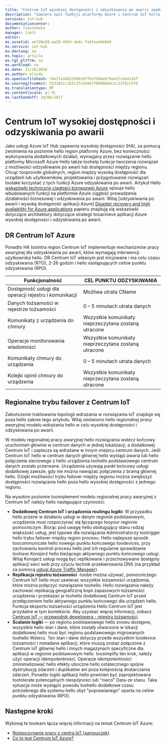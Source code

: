 ```yaml
---
title: "Centrum IoT wysokiej dostępności i odzyskiwania po awarii aaaAzure | Dokumentacja firmy Microsoft"
description: "Zawiera opis funkcji platformy Azure i Centrum IoT hello ułatwiające toobuild wysokiej dostępności rozwiązania Azure IoT o możliwości odzyskiwania po awarii."
services: iot-hub
documentationcenter: 
author: fsautomata
manager: timlt
editor: 
ms.assetid: ae320e58-aa20-45b9-abdc-fa4faae8e6dd
ms.service: iot-hub
ms.devlang: na
ms.topic: article
ms.tgt_pltfrm: na
ms.workload: na
ms.date: 11/16/2016
ms.author: elioda
ms.openlocfilehash: 74e1fa1682258819ffb3fd84eb79e42fc6e4120f
ms.sourcegitcommit: 523283cc1b3c37c428e77850964dc1c33742c5f0
ms.translationtype: MT
ms.contentlocale: pl-PL
ms.lasthandoff: 10/06/2017
---
```

# <a name="iot-hub-high-availability-and-disaster-recovery"></a>Centrum IoT wysokiej dostępności i odzyskiwania po awarii
Jako usługi Azure IoT Hub zapewnia wysokiej dostępności (HA), za pomocą zwolnienia na poziomie hello region platformy Azure, bez konieczności wykonywania dodatkowych działań, wymagany przez rozwiązanie hello. platformy Microsoft Azure Hello także toohelp funkcje tworzenia rozwiązań z możliwości odzyskiwanie po awarii lub dostępności między regionu. Chcąc tooprovide globalnych, region między wysoką dostępność dla urządzeń lub użytkowników, projektowania i przygotowanie rozwiązań tootake korzystać z tych funkcji Azure odzyskiwania po awarii. Artykuł Hello [wskazówki techniczne ciągłości biznesowej Azure](../resiliency/resiliency-technical-guidance.md) opisuje hello wbudowanych funkcji na platformie Azure ciągłość prowadzenia działalności biznesowej i odzyskiwania po awarii. Witaj [odzyskiwania po awarii i wysoką dostępność aplikacji Azure] [ Disaster recovery and high availability for Azure applications] papieru znajdują się wskazówki dotyczące architektury dotyczące strategii tooachieve aplikacji Azure wysokiej dostępności i odzyskiwania po awarii.

## <a name="azure-iot-hub-dr"></a>DR Centrum IoT Azure
Ponadto HA toointra region Centrum IoT implementuje mechanizmów pracy awaryjnej dla odzyskiwania po awarii, które wymagają interwencji użytkownika hello. DR Centrum IoT własnym jest inicjowane i ma celu czasu odzyskiwania (RTO), 2-26 godzin i hello następujących celów punktu odzyskiwania (RPO).

| Funkcjonalność | CEL PUNKTU ODZYSKIWANIA |
| --- | --- |
| Dostępność usługi dla operacji rejestru i komunikacji |Możliwa utrata CName |
| Danych tożsamości w rejestrze tożsamości |0 – 5 minutach utrata danych |
| Komunikaty z urządzenia do chmury |Wszystkie komunikaty nieprzeczytana zostaną utracone |
| Operacje monitorowania wiadomości |Wszystkie komunikaty nieprzeczytana zostaną utracone |
| Komunikaty chmury do urządzenia |0 – 5 minutach utrata danych |
| Kolejki opinii chmury do urządzenia |Wszystkie komunikaty nieprzeczytana zostaną utracone |

## <a name="regional-failover-with-iot-hub"></a>Regionalne trybu failover z Centrum IoT
Zakończenie traktowania topologii wdrażania w rozwiązania IoT znajduje się poza hello zakres tego artykułu. Witaj omówiono hello *regionalnej pracy awaryjnej* modelu wdrażania hello w celu wysokiej dostępności i odzyskiwania po awarii.

W modelu regionalnej pracy awaryjnej hello rozwiązania wstecz końcowy uruchomień głównie w centrum danych w jednej lokalizacji, a dodatkowej Centrum IoT i zaplecza są wdrażane w innym miejscu centrum danych. Jeśli Centrum IoT hello w centrum danych głównej hello wystąpi awaria lub hello połączenia sieciowego z hello urządzenia toohello podstawowego centrum danych zostało przerwane. Urządzenia używają punkt końcowy usługi dodatkowej zawsze, gdy nie można nawiązać połączenia z bramą głównej hello. Dzięki możliwości trybu failover między regionu można zwiększyć dostępności rozwiązania hello poza hello wysokiej dostępności z jednego regionu.

Na wysokim poziomie tooimplement modelu regionalnej pracy awaryjnej z Centrum IoT należy hello następujące czynności:

* **Dodatkowej Centrum IoT i urządzenia routingu logiki**: W przypadku hello przerw w działaniu usługi w danym regionie podstawowym, urządzenia musi rozpoczynać się łączącego tooyour regionie pomocniczym. Biorąc pod uwagę hello obsługujący stanu rodzaj większość usług, jest typowe dla rozwiązania Administratorzy tootrigger hello trybu failover między region procesu. Hello najlepsze sposób toocommunicate hello nowego punktu końcowego toodevices, przy zachowaniu kontroli procesu hello jest ich regularne sprawdzanie toohave *Konsjerż* hello bieżącego aktywnego punktu końcowego usługi. Witaj Konsjerż usługi mogą być replikowane i przechowywane dostępny aplikacji sieci web przy użyciu technik przekierowania DNS (na przykład za pomocą [usługi Azure Traffic Manager][Azure Traffic Manager]).
* **Replikacja rejestru tożsamości** -toobe można używać, pomocniczego Centrum IoT hello musi zawierać wszystkie tożsamości urządzenia, które można połączyć rozwiązanie toohello. Hello rozwiązania należy zachować replikacją geograficzną kopii zapasowych tożsamości urządzenia i przekazać je toohello dodatkowej Centrum IoT przed przełączeniem hello aktywnego punktu końcowego dla urządzeń hello. Funkcja eksportu tożsamości urządzenia Hello Centrum IoT jest przydatne w tym kontekście. Aby uzyskać więcej informacji, zobacz [Centrum IoT — przewodnik dewelopera - rejestru tożsamości][IoT Hub developer guide - identity registry].
* **Scalanie logiki** — po regionu podstawowego hello znowu dostępne, wszystkie hello stan i dane, które zostały utworzone w lokacji dodatkowej hello musi być regionu podstawowego migrowanych toohello Wstecz. Ten stan i dane dotyczy przede wszystkim toodevice tożsamości i metadane aplikacji, które muszą zostać połączone z Centrum IoT głównej hello i innych magazynach specyficzne dla aplikacji w regionie podstawowym hello. toosimplify ten krok, należy użyć operacji idempotentności. Operacje idempotentności zminimalizować hello efekty uboczne hello ostatecznego spójne dystrybucję zdarzeń i duplikatów ani poza kolejnością dostarczania zdarzeń. Ponadto logiki aplikacji hello powinien być zaprojektowana tootolerate potencjalnych niespójności lub "nieco" Data-ze stanu. Taka sytuacja może wystąpić powodu toohello dodatkowe czasu potrzebnego dla systemu hello zbyt "poprawianego" oparta na celów punktu odzyskiwania (RPO).

## <a name="next-steps"></a>Następne kroki
Wykonaj te toolearn łącza więcej informacji na temat Centrum IoT Azure:

* [Rozpoczynanie pracy z centra IoT (samouczek)][lnk-get-started]
* [Co to jest Centrum IoT Azure?][What is Azure IoT Hub?]

[Disaster recovery and high availability for Azure applications]: ../resiliency/resiliency-disaster-recovery-high-availability-azure-applications.md
[Azure Business Continuity Technical Guidance]: https://azure.microsoft.com/documentation/articles/resiliency-technical-guidance/
[Azure Traffic Manager]: https://azure.microsoft.com/documentation/services/traffic-manager/
[IoT Hub developer guide - identity registry]: iot-hub-devguide-identity-registry.md

[lnk-get-started]: iot-hub-csharp-csharp-getstarted.md
[What is Azure IoT Hub?]: iot-hub-what-is-iot-hub.md
